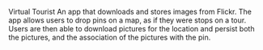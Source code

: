 Virtual Tourist
An app that downloads and stores images from Flickr. The app allows users to drop pins on a map, as if they were stops on a tour. Users are then able to download pictures for the location and persist both the pictures, and the association of the pictures with the pin.
